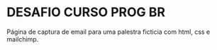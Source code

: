 # DESAFIO CURSO PROG BR
Página de captura de email para uma palestra ficticia com html, css e mailchimp.
